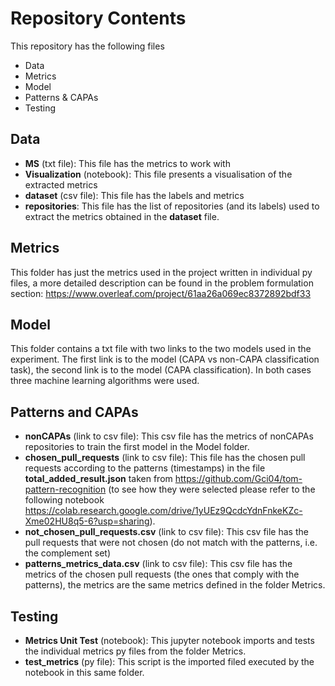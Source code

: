 # Repository Contents

This repository has the following files

* Data 
* Metrics 
* Model 
* Patterns & CAPAs
* Testing

## Data 

* **MS** (txt file): This file has the metrics to work with
* **Visualization** (notebook): This file presents a visualisation of the extracted metrics 
* **dataset** (csv file): This file has the labels and metrics
* **repositories**: This file has the list of repositories (and its labels) used to extract the metrics obtained in the **dataset** file. 

## Metrics

This folder has just the metrics used in the project written in individual py files, a more detailed description can be found in the problem formulation section: https://www.overleaf.com/project/61aa26a069ec8372892bdf33

## Model 

This folder contains a txt file with two links to the two models used in the experiment. The first link is to the model (CAPA vs non-CAPA classification task), the second link is to the model (CAPA classification). In both cases three machine learning algorithms were used. 

## Patterns and CAPAs

* **nonCAPAs** (link to csv file): This csv file has the metrics of nonCAPAs repositories to train the first model in the Model folder.
* **chosen_pull_requests** (link to csv file): This file has the chosen pull requests according to the patterns (timestamps) in the file **total_added_result.json** taken from https://github.com/Gci04/tom-pattern-recognition (to see how they were selected please refer to the following notebook https://colab.research.google.com/drive/1yUEz9QcdcYdnFnkeKZc-Xme02HU8q5-6?usp=sharing). 
* **not_chosen_pull_requests.csv** (link to csv file): This csv file has the pull requests that were not chosen (do not match with the patterns, i.e. the complement set)
* **patterns_metrics_data.csv** (link to csv file): This csv file has the metrics of the chosen pull requests (the ones that comply with the patterns), the metrics are the same metrics defined in the folder Metrics. 


## Testing

* **Metrics Unit Test** (notebook): This jupyter notebook imports and tests the individual metrics py files from the folder Metrics.
* **test_metrics** (py file): This script is the imported filed executed by the notebook in this same folder. 

